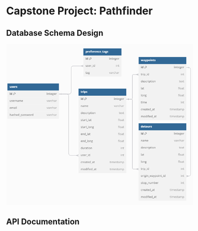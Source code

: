 # Capstone Project: Pathfinder

## Database Schema Design

![db-schema]

[db-schema]: ./images/schema.png

## API Documentation